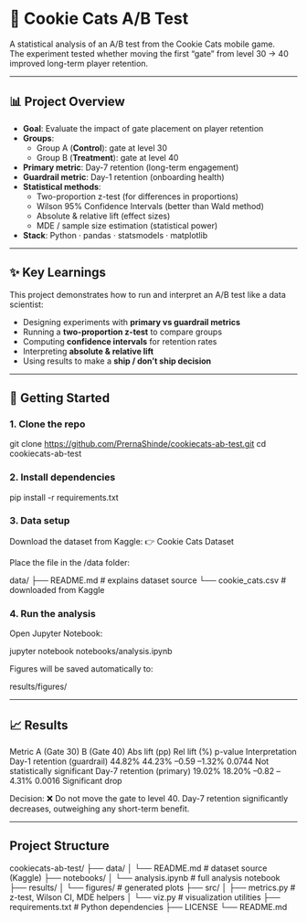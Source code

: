 # 🍪 Cookie Cats A/B Test

A statistical analysis of an A/B test from the Cookie Cats mobile game.  
The experiment tested whether moving the first “gate” from level 30 → 40 improved long-term player retention.

---

## 📊 Project Overview
- **Goal**: Evaluate the impact of gate placement on player retention
- **Groups**:
  - Group A (**Control**): gate at level 30
  - Group B (**Treatment**): gate at level 40
- **Primary metric**: Day-7 retention (long-term engagement)
- **Guardrail metric**: Day-1 retention (onboarding health)
- **Statistical methods**:
  - Two-proportion z-test (for differences in proportions)
  - Wilson 95% Confidence Intervals (better than Wald method)
  - Absolute & relative lift (effect sizes)
  - MDE / sample size estimation (statistical power)
- **Stack**: Python · pandas · statsmodels · matplotlib

---

## ✨ Key Learnings
This project demonstrates how to run and interpret an A/B test like a data scientist:
- Designing experiments with **primary vs guardrail metrics**
- Running a **two-proportion z-test** to compare groups
- Computing **confidence intervals** for retention rates
- Interpreting **absolute & relative lift**
- Using results to make a **ship / don’t ship decision**

---

## 🚀 Getting Started

### 1. Clone the repo

git clone https://github.com/PrernaShinde/cookiecats-ab-test.git
cd cookiecats-ab-test

### 2. Install dependencies

pip install -r requirements.txt

### 3. Data setup

Download the dataset from Kaggle:
👉 Cookie Cats Dataset

Place the file in the /data folder:

data/
├── README.md         # explains dataset source
└── cookie_cats.csv   # downloaded from Kaggle

### 4. Run the analysis

Open Jupyter Notebook:

jupyter notebook notebooks/analysis.ipynb


Figures will be saved automatically to:

results/figures/

---

## 📈 Results

Metric	A (Gate 30)	B (Gate 40)	Abs lift (pp)	Rel lift (%)	p-value	Interpretation
Day-1 retention (guardrail)	44.82%	44.23%	–0.59	–1.32%	0.0744	Not statistically significant
Day-7 retention (primary)	19.02%	18.20%	–0.82	–4.31%	0.0016	Significant drop

Decision: ❌ Do not move the gate to level 40.
Day-7 retention significantly decreases, outweighing any short-term benefit.

---

## Project Structure

cookiecats-ab-test/
├── data/
│   └── README.md            # dataset source (Kaggle)
├── notebooks/
│   └── analysis.ipynb       # full analysis notebook
├── results/
│   └── figures/             # generated plots
├── src/
│   ├── metrics.py           # z-test, Wilson CI, MDE helpers
│   └── viz.py               # visualization utilities
├── requirements.txt         # Python dependencies
├── LICENSE
└── README.md
